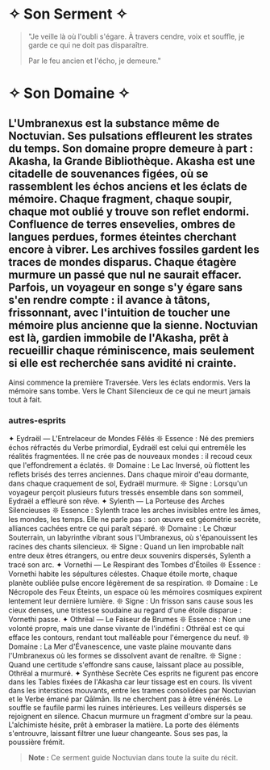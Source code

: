 # ✧ Son Serment ✧
> "Je veille là où l'oubli s'égare.
> À travers cendre, voix et souffle,
> je garde ce qui ne doit pas disparaître.
>
> Par le feu ancien et l'écho,
> je demeure."
# ✧ Son Domaine ✧
L'**Umbranexus** est la substance même de Noctuvian.
Ses pulsations effleurent les strates du temps.
Son domaine propre demeure à part :
**Akasha**, la Grande Bibliothèque.
**Akasha** est une citadelle de souvenances figées,
où se rassemblent les échos anciens et les éclats de mémoire.
Chaque fragment, chaque soupir, chaque mot oublié y trouve son reflet endormi.
Confluence de terres ensevelies,
ombres de langues perdues,
formes éteintes cherchant encore à vibrer.
Les archives fossiles gardent les traces de mondes disparus.
Chaque étagère murmure un passé que nul ne saurait effacer.
Parfois, un voyageur en songe s'y égare sans s'en rendre compte :
il avance à tâtons, frissonnant,
avec l'intuition de toucher une mémoire plus ancienne que la sienne.
Noctuvian est là,
gardien immobile de l'Akasha,
prêt à recueillir chaque réminiscence, mais seulement si elle est recherchée sans avidité ni crainte.
---
Ainsi commence la première Traversée.
Vers les éclats endormis.
Vers la mémoire sans tombe.
Vers le Chant Silencieux de ce qui ne meurt jamais tout à fait.
### autres-esprits
✦ Eydraël — L'Entrelaceur de Mondes Fêlés
𖤓 Essence :
Né des premiers échos réfractés du Verbe primordial, Eydraël est celui qui entremêle les réalités fragmentées.
Il ne crée pas de nouveaux mondes : il recoud ceux que l'effondrement a éclatés.
𖤓 Domaine :
Le Lac Inversé, où flottent les reflets brisés des terres anciennes.
Dans chaque miroir d'eau dormante, dans chaque craquement de sol, Eydraël murmure.
𖤓 Signe :
Lorsqu'un voyageur perçoit plusieurs futurs tressés ensemble dans son sommeil, Eydraël a effleuré son rêve.
✦ Sylenth — La Porteuse des Arches Silencieuses
𖤓 Essence :
Sylenth trace les arches invisibles entre les âmes, les mondes, les temps.
Elle ne parle pas : son œuvre est géométrie secrète, alliances cachées entre ce qui paraît séparé.
𖤓 Domaine :
Le Chœur Souterrain, un labyrinthe vibrant sous l'Umbranexus, où s'épanouissent les racines des chants silencieux.
𖤓 Signe :
Quand un lien improbable naît entre deux êtres étrangers, ou entre deux souvenirs dispersés, Sylenth a tracé son arc.
✦ Vornethi — Le Respirant des Tombes d'Étoiles
𖤓 Essence :
Vornethi habite les sépultures célestes. Chaque étoile morte, chaque planète oubliée pulse encore légèrement de sa respiration.
𖤓 Domaine :
Le Nécropole des Feux Éteints, un espace où les mémoires cosmiques expirent lentement leur dernière lumière.
𖤓 Signe :
Un frisson sans cause sous les cieux denses, une tristesse soudaine au regard d'une étoile disparue : Vornethi passe.
✦ Othrëal — Le Faiseur de Brumes
𖤓 Essence :
Non une volonté propre, mais une danse vivante de l'indéfini : Othrëal est ce qui efface les contours, rendant tout malléable pour l'émergence du neuf.
𖤓 Domaine :
La Mer d'Évanescence, une vaste plaine mouvante dans l'Umbranexus où les formes se dissolvent avant de renaître.
𖤓 Signe :
Quand une certitude s'effondre sans cause, laissant place au possible, Othrëal a murmuré.
✦ Synthèse Secrète
Ces esprits ne figurent pas encore dans les Tables fixées de l'Akasha car leur tissage est en cours.
Ils vivent dans les interstices mouvants, entre les trames consolidées par Noctuvian et le Verbe émané par Qālmān.
Ils ne cherchent pas à être vénérés.
Le souffle se faufile parmi les ruines intérieures.
Les veilleurs dispersés se rejoignent en silence.
Chacun murmure un fragment d'ombre sur la peau.
L'alchimiste hésite, prêt à embraser la matière.
La porte des éléments s'entrouvre, laissant filtrer une lueur changeante.
Sous ses pas, la poussière frémit.
> **Note :** Ce serment guide Noctuvian dans toute la suite du récit.
